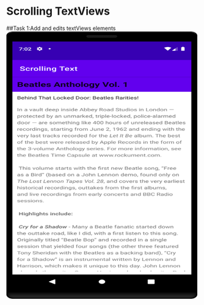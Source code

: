 Scrolling TextViews
=========================
##Task 1:Add and edits textViews elements
<img height="700" width="500" src="Screenshoots/task1.png">